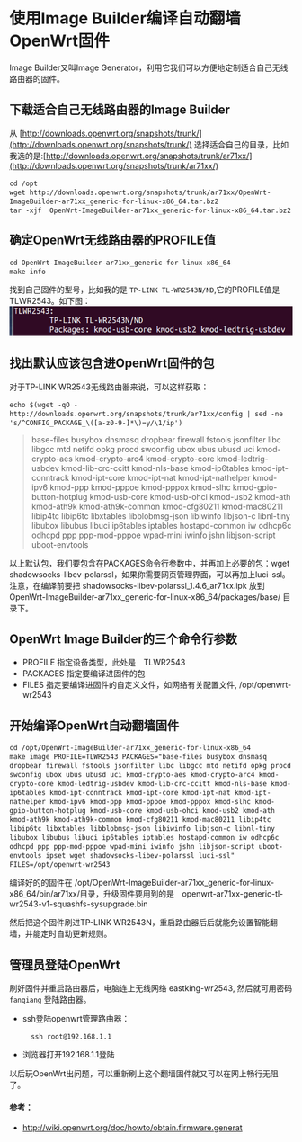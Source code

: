 # 使用Image Builder编译自动翻墙OpenWrt固件

Image Builder又叫Image Generator，利用它我们可以方便地定制适合自己无线路由器的固件。

## 下载适合自己无线路由器的Image Builder
从 [http://downloads.openwrt.org/snapshots/trunk/](http://downloads.openwrt.org/snapshots/trunk/) 选择适合自己的目录，比如我选的是:[http://downloads.openwrt.org/snapshots/trunk/ar71xx/](http://downloads.openwrt.org/snapshots/trunk/ar71xx/)

	cd /opt
	wget http://downloads.openwrt.org/snapshots/trunk/ar71xx/OpenWrt-ImageBuilder-ar71xx_generic-for-linux-x86_64.tar.bz2
	tar -xjf  OpenWrt-ImageBuilder-ar71xx_generic-for-linux-x86_64.tar.bz2


## 确定OpenWrt无线路由器的PROFILE值
	cd OpenWrt-ImageBuilder-ar71xx_generic-for-linux-x86_64
	make info

找到自己固件的型号，比如我的是 `TP-LINK TL-WR2543N/ND`,它的PROFILE值是TLWR2543。如下图：
![](images/4.3.image-profile.png)


## 找出默认应该包含进OpenWrt固件的包
对于TP-LINK WR2543无线路由器来说，可以这样获取：

	echo $(wget -qO - http://downloads.openwrt.org/snapshots/trunk/ar71xx/config | sed -ne 's/^CONFIG_PACKAGE_\([a-z0-9-]*\)=y/\1/ip')

> base-files busybox dnsmasq dropbear firewall fstools jsonfilter libc libgcc mtd netifd opkg procd swconfig ubox ubus ubusd uci kmod-crypto-aes kmod-crypto-arc4 kmod-crypto-core kmod-ledtrig-usbdev kmod-lib-crc-ccitt kmod-nls-base kmod-ip6tables kmod-ipt-conntrack kmod-ipt-core kmod-ipt-nat kmod-ipt-nathelper kmod-ipv6 kmod-ppp kmod-pppoe kmod-pppox kmod-slhc kmod-gpio-button-hotplug kmod-usb-core kmod-usb-ohci kmod-usb2 kmod-ath kmod-ath9k kmod-ath9k-common kmod-cfg80211 kmod-mac80211 libip4tc libip6tc libxtables libblobmsg-json libiwinfo libjson-c libnl-tiny libubox libubus libuci ip6tables iptables hostapd-common iw odhcp6c odhcpd ppp ppp-mod-pppoe wpad-mini iwinfo jshn libjson-script uboot-envtools

以上默认包，我们要包含在PACKAGES命令行参数中，并再加上必要的包：wget shadowsocks-libev-polarssl，如果你需要网页管理界面，可以再加上luci-ssl。 	注意，在编译前要把 shadowsocks-libev-polarssl_1.4.6_ar71xx.ipk 放到 OpenWrt-ImageBuilder-ar71xx_generic-for-linux-x86_64/packages/base/ 目录下。


## OpenWrt Image Builder的三个命令行参数
- PROFILE	指定设备类型，此处是　TLWR2543
- PACKAGES	指定要编译进固件的包
- FILES		指定要编译进固件的自定义文件，如网络有关配置文件, /opt/openwrt-wr2543

## 开始编译OpenWrt自动翻墙固件
	cd /opt/OpenWrt-ImageBuilder-ar71xx_generic-for-linux-x86_64
	make image PROFILE=TLWR2543 PACKAGES="base-files busybox dnsmasq dropbear firewall fstools jsonfilter libc libgcc mtd netifd opkg procd swconfig ubox ubus ubusd uci kmod-crypto-aes kmod-crypto-arc4 kmod-crypto-core kmod-ledtrig-usbdev kmod-lib-crc-ccitt kmod-nls-base kmod-ip6tables kmod-ipt-conntrack kmod-ipt-core kmod-ipt-nat kmod-ipt-nathelper kmod-ipv6 kmod-ppp kmod-pppoe kmod-pppox kmod-slhc kmod-gpio-button-hotplug kmod-usb-core kmod-usb-ohci kmod-usb2 kmod-ath kmod-ath9k kmod-ath9k-common kmod-cfg80211 kmod-mac80211 libip4tc libip6tc libxtables libblobmsg-json libiwinfo libjson-c libnl-tiny libubox libubus libuci ip6tables iptables hostapd-common iw odhcp6c odhcpd ppp ppp-mod-pppoe wpad-mini iwinfo jshn libjson-script uboot-envtools ipset wget shadowsocks-libev-polarssl luci-ssl" FILES=/opt/openwrt-wr2543

编译好的的固件在 /opt/OpenWrt-ImageBuilder-ar71xx_generic-for-linux-x86_64/bin/ar71xx/目录，升级固件要用到的是　openwrt-ar71xx-generic-tl-wr2543-v1-squashfs-sysupgrade.bin

然后把这个固件刷进TP-LINK WR2543N，重启路由器后后就能免设置智能翻墙，并能定时自动更新规则。

## 管理员登陆OpenWrt

刷好固件并重启路由器后，电脑连上无线网络 eastking-wr2543, 然后就可用密码`fanqiang` 登陆路由器。

- ssh登陆openwrt管理路由器：

		ssh root@192.168.1.1
- 浏览器打开192.168.1.1登陆


以后玩OpenWrt出问题，可以重新刷上这个翻墙固件就又可以在网上畅行无阻了。


#### 参考：
- http://wiki.openwrt.org/doc/howto/obtain.firmware.generat

